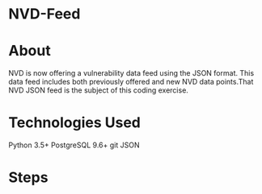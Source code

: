 # NVD-Feed

# About
NVD is now offering a vulnerability data feed using the JSON format. This data feed includes both previously offered and new NVD data points.That NVD JSON feed is the subject of this coding exercise.

# Technologies Used
Python 3.5+
PostgreSQL 9.6+
git
JSON

# Steps
